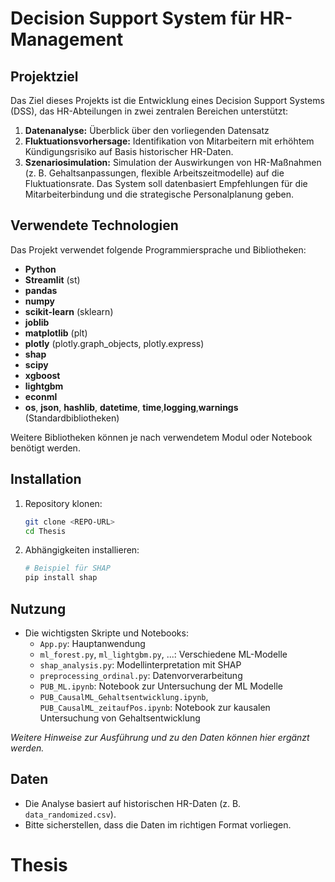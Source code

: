 # Decision Support System für HR-Management
## Projektziel
Das Ziel dieses Projekts ist die Entwicklung eines Decision Support Systems (DSS), das HR-Abteilungen in zwei zentralen Bereichen unterstützt:
1. **Datenanalyse:** Überblick über den vorliegenden Datensatz
2. **Fluktuationsvorhersage:** Identifikation von Mitarbeitern mit erhöhtem Kündigungsrisiko auf Basis historischer HR-Daten.
3. **Szenariosimulation:** Simulation der Auswirkungen von HR-Maßnahmen (z. B. Gehaltsanpassungen, flexible Arbeitszeitmodelle) auf die Fluktuationsrate.
Das System soll datenbasiert Empfehlungen für die Mitarbeiterbindung und die strategische Personalplanung geben.
## Verwendete Technologien
Das Projekt verwendet folgende Programmiersprache und Bibliotheken:

- **Python**
- **Streamlit** (st)
- **pandas**
- **numpy**
- **scikit-learn** (sklearn)
- **joblib**
- **matplotlib** (plt)
- **plotly** (plotly.graph_objects, plotly.express)
- **shap**
- **scipy**
- **xgboost**
- **lightgbm**
- **econml**
- **os**, **json**, **hashlib**, **datetime**, **time**,**logging**,**warnings** (Standardbibliotheken)

Weitere Bibliotheken können je nach verwendetem Modul oder Notebook benötigt werden.
## Installation
1. Repository klonen:
	```bash
	git clone <REPO-URL>
	cd Thesis
	```
2. Abhängigkeiten installieren:
	```bash
	# Beispiel für SHAP
	pip install shap
	```
## Nutzung
- Die wichtigsten Skripte und Notebooks:
	- `App.py`: Hauptanwendung
	- `ml_forest.py`, `ml_lightgbm.py`, ...: Verschiedene ML-Modelle
	- `shap_analysis.py`: Modellinterpretation mit SHAP
    - `preprocessing_ordinal.py`: Datenvorverarbeitung
    - `PUB_ML.ipynb`: Notebook zur Untersuchung der ML Modelle
	- `PUB_CausalML_Gehaltsentwicklung.ipynb`, `PUB_CausalML_zeitaufPos.ipynb`: Notebook zur kausalen Untersuchung von Gehaltsentwicklung

*Weitere Hinweise zur Ausführung und zu den Daten können hier ergänzt werden.*
## Daten
- Die Analyse basiert auf historischen HR-Daten (z. B. `data_randomized.csv`).
- Bitte sicherstellen, dass die Daten im richtigen Format vorliegen.
# Thesis